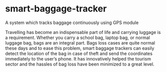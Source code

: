 # smart-baggage-tracker


A system which tracks baggage continuously using GPS module



Travelling has become an indispensable part of life and carrying luggage is a requirement. Whether you carry a school bag, laptop bag, or normal luggage bag, bags are an integral part. Bags loss cases are quite normal these days and to ease this problem, smart baggage trackers can easily detect the location of the bag in case of theft and send the coordinates immediately to the user’s phone. It has innovatively helped the tourism sector and the hassles of bag loss have been minimized to a great level.
